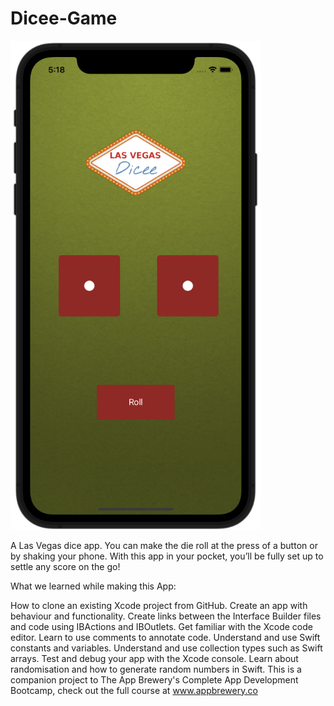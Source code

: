 # Dicee-Game

<img src="Screenshot1.png" width=400>


A Las Vegas dice app. You can make the die roll at the press of a button or by shaking your phone. With this app in your pocket, you’ll be fully set up to settle any score on the go!

What we learned while making this App:

How to clone an existing Xcode project from GitHub.
Create an app with behaviour and functionality.
Create links between the Interface Builder files and code using IBActions and IBOutlets.
Get familiar with the Xcode code editor.
Learn to use comments to annotate code.
Understand and use Swift constants and variables.
Understand and use collection types such as Swift arrays.
Test and debug your app with the Xcode console.
Learn about randomisation and how to generate random numbers in Swift.
This is a companion project to The App Brewery's Complete App Development Bootcamp, check out the full course at www.appbrewery.co
